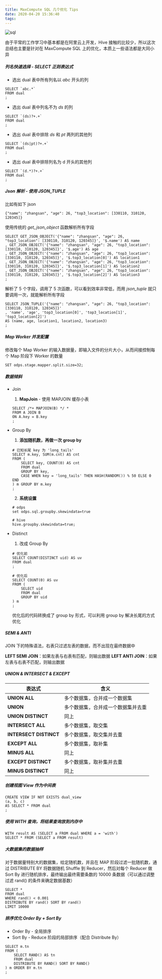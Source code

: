 ```yaml
---
title: MaxCompute SQL 几个优化 Tips
date: 2020-04-20 15:36:40
tags: 
---
```


![sql](https://timeline229-image.oss-cn-hangzhou.aliyuncs.com/maxcompute_sql_tips/max-compute-sql-tips.png)

由于平常的工作学习中基本都是在阿里云上开发，Hive 接触的比较少，所以这次总结也主要是针对在 MaxCompute SQL 上的优化，本质上一些语法都是大同小异

<!--more-->

##### 列名快速选择 - SELECT 正则表达式

- 选出 dual 表中所有列名以 *abc* 开头的列
```
SELECT `abc.*` 
FROM dual
;
```

- 选出 dual 表中列名不为 *ds* 的列
```
SELECT `(ds)?+.+` 
FROM dual
;
```

- 选出 dual 表中排除 *ds* 和 *pt* 两列的其他列
```
SELECT `(ds|pt)?+.+` 
FROM dual
;
```

- 选出 dual 表中排除列名为 d 开头的其他列
```
SELECT `(d.*)?+.+` 
FROM dual
;
```

##### Json 解析 - 使用 JSON_TUPLE
比如有如下 json 
```
{"name": "zhangsan", "age": 26, "top3_location": [330110, 310120, 120345]}
```

使用传统的 *get_json_object* 函数解析所有字段

```
SELECT GET_JSON_OBJECT('{"name": "zhangsan", "age": 26, "top3_location": [330110, 310120, 120345]}', '$.name') AS name
, GET_JSON_OBJECT('{"name": "zhangsan", "age": 26, "top3_location": [330110, 310120, 120345]}', '$.age') AS age
, GET_JSON_OBJECT('{"name": "zhangsan", "age": 26, "top3_location": [330110, 310120, 120345]}', '$.top3_location[0]') AS location1
, GET_JSON_OBJECT('{"name": "zhangsan", "age": 26, "top3_location": [330110, 310120, 120345]}', '$.top3_location[1]') AS location2
, GET_JSON_OBJECT('{"name": "zhangsan", "age": 26, "top3_location": [330110, 310120, 120345]}', '$.top3_location[2]') AS location3
;
```

解析了 5 个字段，调用了 5 次函数，可以看到效率非常低，而用 *json_tuple* 就只要调用一次，就能解析所有字段

```
SELECT JSON_TUPLE('{"name": "zhangsan", "age": 26, "top3_location": [330110, 310120, 120345]}'
, 'name', 'age', 'top3_location[0]', 'top3_location[1]', 'top3_location[2]') 
AS (name, age, location1, location2, location3)
;
```

##### Map Worker 并发配置

修改每个 Map Worker 的输入数据量，即输入文件的分片大小，从而间接控制每个 Map 阶段下 Worker 的数量

```
SET odps.stage.mapper.split.size=32;
```

##### 数据倾斜
- Join

    1. **MapJoin** - 使用 MAPJOIN 缓存小表
    
    ```
    SELECT /*+ MAPJOIN(B) */ *
    FROM A JOIN B
    ON A.key = B.key
    ;
    ```
        
- Group By

    1. **添加随机数，再做一次 group by**
    
    ```
    # 已知长尾 key 为 'long_tails'
    SELECT m.key, SUM(m.cnt) AS cnt
    FROM (
        SELECT key, COUNT(0) AS cnt
        FROM dual
        GROUP BY key,
        CASE WHEN key = 'long_tails' THEN HASH(RANDOM()) % 50 ELSE 0 END
    ) m GROUP BY m.key
    ;
    ```
    
    2. **系统设置**
    
    ```
    # odps
    set odps.sql.groupby.skewindata=true
    ```
    
    ```
    # hive
    hive.groupby.skewindata=true;
    ```
    
- Distinct

    1. 改成 Group By
    
    ```
    # 优化前
    SELECT COUNT(DISTINCT uid) AS uv
    FROM dual
    ;
    ```
    
    ```
    # 优化后
    SELECT COUNT(0) AS uv
    FROM (
        SELECT uid
        FROM dual
        GROUP BY uid
    ) m
    ;
    ```
    
    优化后的代码转换成了 group by 形式，可以利用 group by 解决长尾的方式优化

##### SEMI & ANTI

JOIN 下的特殊语法，右表只过滤左表的数据，而不出现在最终数据中

**LEFT SEMI JOIN**：如果左表与右表有匹配，则输出数据
**LEFT ANTI JOIN**：如果左表与右表不匹配，则输出数据

##### UNION & INTERSECT & EXCEPT

| 表达式 | 含义 |
| ---- | ---- |
| **UNION ALL** | 多个数据集，合并成一个数据集 |
| **UNION** | 多个数据集，合并成一个数据集并去重 |
| **UNION DISTINCT** | 同上 |
| **INTERSECT ALL** | 多个数据集，取交集 |
| **INTERSECT DISTINCT** | 多个数据集，取交集并去重 |
| **EXCEPT ALL** | 多个数据集，取补集 |
| **MINUS ALL** | 同上 |
| **EXCEPT DISTINCT** | 多个数据集，取补集并去重 |
| **MINUS DISTINCT** | 同上 |

##### 创建视图 View 作为中间表
```
CREATE VIEW IF NOT EXISTS dual_view
(a, b, c)
AS SELECT * FROM dual
;
```

##### 使用 WITH 查询，将结果查询放到内存中
```
WITH result AS (SELECT a FROM dual WHERE a = 'with')
SELECT * FROM (SELECT a FROM result)
```

##### 大数据集的数据抽样

对于数据量特别大的数据集，给定随机数，并且在 MAP 阶段过滤一批随机数，通过 DISTRIBUTE BY 将数据随机 Shuffle 到 Reducer，然后对每个 Reducer 做 Sort By 进行随机排序，最终输出最终需要条数的 10000 条数据（可以通过调整过滤 rand() 的条件来确定数据基数）

```
SELECT *
FROM dual
WHERE rand() < 0.001 
DISTRIBUTE BY rand() SORT BY rand()
LIMIT 10000
```

##### 排序优化 Order By + Sort By

- Order By - 全局排序
- Sort By - Reduce 阶段的局部排序（配合 Distribute By）

```
SELECT m.tn
FROM (
    SELECT RAND() AS tn
    FROM dual
    DISTRIBUTE BY RAND() SORT BY RAND()
) m ORDER BY m.tn
;
```